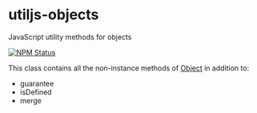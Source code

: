 # utiljs-objects

JavaScript utility methods for objects

<p>
  <a href="https://www.npmjs.com/package/utiljs-objects"><img alt="NPM Status" src="https://img.shields.io/npm/v/utiljs-objects.svg?style=flat"></a>
</p>

This class contains all the non-instance methods of [Object](https://developer.mozilla.org/en-US/docs/Web/JavaScript/Reference/Global_Objects/Object) in addition to:

- guarantee
- isDefined
- merge
